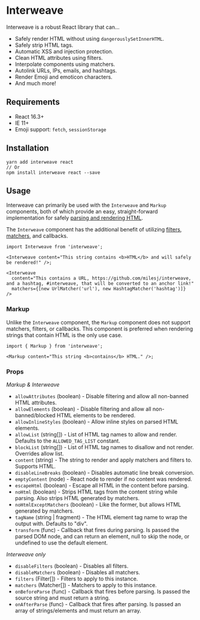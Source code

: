 # Interweave

Interweave is a robust React library that can...

- Safely render HTML without using `dangerouslySetInnerHTML`.
- Safely strip HTML tags.
- Automatic XSS and injection protection.
- Clean HTML attributes using filters.
- Interpolate components using matchers.
- Autolink URLs, IPs, emails, and hashtags.
- Render Emoji and emoticon characters.
- And much more!

## Requirements

- React 16.3+
- IE 11+
- Emoji support: `fetch`, `sessionStorage`

## Installation

```
yarn add interweave react
// Or
npm install interweave react --save
```

## Usage

Interweave can primarily be used with the `Interweave` and `Markup` components, both of which
provide an easy, straight-forward implementation for safely [parsing and rendering HTML](parser.md).

The `Interweave` component has the additional benefit of utilizing [filters](filters.md),
[matchers](matchers.md), and callbacks.

```tsx
import Interweave from 'interweave';

<Interweave content="This string contains <b>HTML</b> and will safely be rendered!" />;
```

```tsx
<Interweave
  content="This contains a URL, https://github.com/milesj/interweave, and a hashtag, #interweave, that will be converted to an anchor link!"
  matchers={[new UrlMatcher('url'), new HashtagMatcher('hashtag')]}
/>
```

### Markup

Unlike the `Interweave` component, the `Markup` component does not support matchers, filters, or
callbacks. This component is preferred when rendering strings that contain HTML is the only use
case.

```tsx
import { Markup } from 'interweave';

<Markup content="This string <b>contains</b> HTML." />;
```

### Props

_Markup & Interweave_

- `allowAttributes` (boolean) - Disable filtering and allow all non-banned HTML attributes.
- `allowElements` (boolean) - Disable filtering and allow all non-banned/blocked HTML elements to be
  rendered.
- `allowInlineStyles` (boolean) - Allow inline styles on parsed HTML elements.
- `allowList` (string[]) - List of HTML tag names to allow and render. Defaults to the
  `ALLOWED_TAG_LIST` constant.
- `blockList` (string[]) - List of HTML tag names to disallow and not render. Overrides allow list.
- `content` (string) - The string to render and apply matchers and filters to. Supports HTML.
- `disableLineBreaks` (boolean) - Disables automatic line break conversion.
- `emptyContent` (node) - React node to render if no content was rendered.
- `escapeHtml` (boolean) - Escape all HTML in the content before parsing.
- `noHtml` (boolean) - Strips HTML tags from the content string while parsing. Also strips HTML
  generated by matchers.
- `noHtmlExceptMatchers` (boolean) - Like the former, but allows HTML generated by matchers.
- `tagName` (string | fragment) - The HTML element tag name to wrap the output with. Defaults to
  "div".
- `transform` (func) - Callback that fires during parsing. Is passed the parsed DOM node, and can
  return an element, null to skip the node, or undefined to use the default element.

_Interweave only_

- `disableFilters` (boolean) - Disables all filters.
- `disableMatchers` (boolean) - Disables all matchers.
- `filters` (Filter[]) - Filters to apply to this instance.
- `matchers` (Matcher[]) - Matchers to apply to this instance.
- `onBeforeParse` (func) - Callback that fires before parsing. Is passed the source string and must
  return a string.
- `onAfterParse` (func) - Callback that fires after parsing. Is passed an array of strings/elements
  and must return an array.
